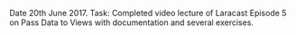 Date 20th June 2017. Task: Completed video lecture of Laracast Episode 5 on Pass Data to Views with documentation and several exercises.
